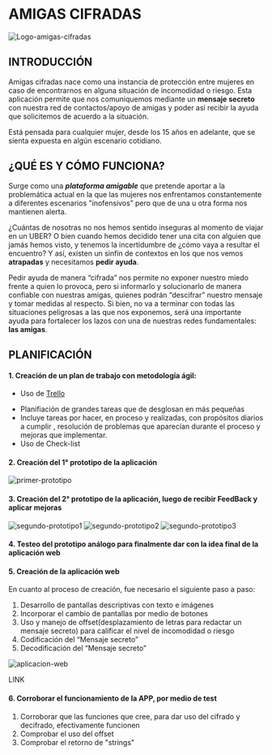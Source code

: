# AMIGAS CIFRADAS

![Logo-amigas-cifradas](https://cdn3.iconfinder.com/data/icons/friendship/64/friendship08-512.png)

## INTRODUCCIÓN

Amigas cifradas nace como una instancia de protección entre mujeres en caso de encontrarnos en alguna situación de incomodidad o riesgo. Esta aplicación permite que nos comuniquemos mediante un **mensaje secreto** con nuestra red de contactos/apoyo de amigas y poder así recibir la ayuda que solicitemos de acuerdo a la situación. 

Está pensada para cualquier mujer, desde los 15 años en adelante, que se sienta expuesta en algún escenario cotidiano.

## ¿QUÉ ES Y CÓMO FUNCIONA?

Surge como una _**plataforma amigable**_ que pretende aportar a la problemática actual en la que las mujeres nos enfrentamos constantemente a diferentes escenarios "inofensivos” pero que de una u otra forma nos mantienen alerta. 

¿Cuántas de nosotras no nos hemos sentido inseguras al momento de viajar en un UBER? O bien cuando hemos decidido tener una cita con alguien que jamás hemos visto, y tenemos la incertidumbre de ¿cómo vaya a resultar el encuentro?  Y así, existen un sinfín de contextos en los que nos vemos **atrapadas** y necesitamos **pedir ayuda**. 

Pedir ayuda de manera “cifrada” nos permite no exponer nuestro miedo frente a quien lo provoca, pero si informarlo y solucionarlo de manera confiable con nuestras amigas, quienes podrán “descifrar” nuestro mensaje y tomar medidas al respecto.   Si bien, no va a terminar con todas las situaciones peligrosas a las que nos exponemos, será una importante ayuda para fortalecer los lazos con una de  nuestras redes  fundamentales: **las amigas**.

## PLANIFICACIÓN 

#### 1. Creación de un plan de trabajo con metodología ágil:
-	Uso de [Trello](https://trello.com/b/LJDmNBHa/proyecto-cifrado-c%C3%A9sar)
* Planifiación de grandes tareas que de desglosan en más pequeñas
* Incluye tareas por hacer, en proceso y  realizadas, con propósitos diarios a cumplir , resolución de problemas que aparecían durante el proceso y mejoras que implementar. 
* Uso de Check-list


#### 2. Creación del 1° prototipo de la aplicación

![primer-prototipo](https://github.com/ConsUrbinaM/SCL008-Cipher/blob/master/src/FOTOS/prototipo/20190213_000716.jpg)

#### 3. Creación del 2° prototipo de la aplicación, luego de recibir FeedBack y aplicar mejoras 
![segundo-prototipo1](https://github.com/ConsUrbinaM/SCL008-Cipher/blob/master/src/FOTOS/prototipo/20190213_000743.jpg)
![segundo-prototipo2](https://github.com/ConsUrbinaM/SCL008-Cipher/blob/master/src/FOTOS/prototipo/20190213_000801.jpg)
![segundo-prototipo3](https://github.com/ConsUrbinaM/SCL008-Cipher/blob/master/src/FOTOS/prototipo/20190213_000819.jpg)

#### 4. Testeo del prototipo análogo para finalmente dar con la idea final de la aplicación web

#### 5. Creación de la aplicación web

En cuanto al proceso de creación, fue necesario el siguiente paso a paso: 

1.	Desarrollo de pantallas descriptivas con texto e imágenes 
2.	Incorporar el cambio de pantallas por medio de botones
3.	Uso y manejo de offset(desplazamiento de letras para redactar un mensaje secreto) para calificar el nivel de incomodidad o riesgo 
4.  Codificación del “Mensaje secreto”
5.	Decodificación del “Mensaje secreto”

![aplicacion-web](https://github.com/ConsUrbinaM/SCL008-Cipher/blob/master/src/FOTOS/prototipo/imagen%20web.png)

LINK

#### 6. Corroborar el funcionamiento de la APP, por medio de test

1. Corroborar que las funciones que cree, para dar uso del cifrado y decifrado, efectivamente funcionen
2. Comprobar el uso del offset
3. Comprobar el retorno de "strings"

